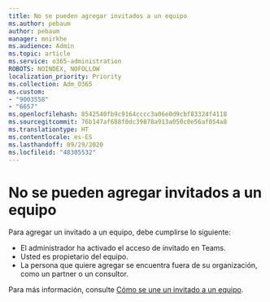 ```yaml
---
title: No se pueden agregar invitados a un equipo
ms.author: pebaum
author: pebaum
manager: mnirkhe
ms.audience: Admin
ms.topic: article
ms.service: o365-administration
ROBOTS: NOINDEX, NOFOLLOW
localization_priority: Priority
ms.collection: Adm_O365
ms.custom:
- "9003558"
- "6657"
ms.openlocfilehash: 8542540fb9c9164cccc3a06e0d9cbf83324f4118
ms.sourcegitcommit: 76b147af688f0dc39878a913a050c0e56af054a8
ms.translationtype: HT
ms.contentlocale: es-ES
ms.lasthandoff: 09/29/2020
ms.locfileid: "48305532"
---
```

# <a name="cant-add-guests-to-a-team"></a>No se pueden agregar invitados a un equipo

Para agregar un invitado a un equipo, debe cumplirse lo siguiente:  

- El administrador ha activado el acceso de invitado en Teams.
- Usted es propietario del equipo.
- La persona que quiere agregar se encuentra fuera de su organización, como un partner o un consultor.

Para más información, consulte  [Cómo se une un invitado a un equipo](https://docs.microsoft.com/MicrosoftTeams/guest-joins).